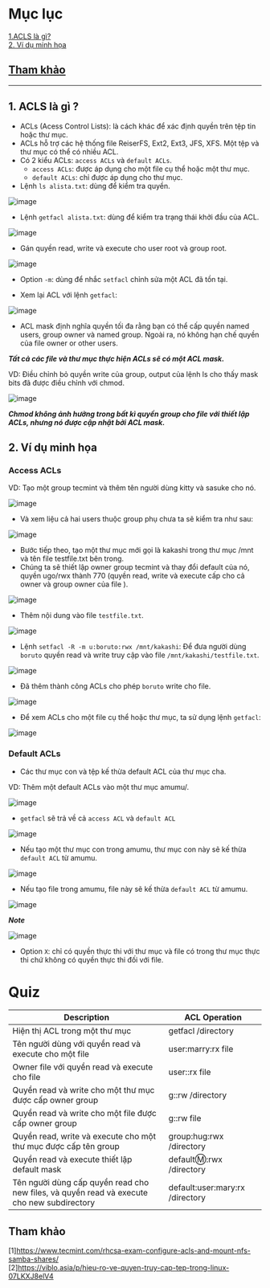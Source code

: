 # Mục lục  
[1.ACLS là gì?](#1)  
[2. Ví dụ minh họa](#2)   

## [Tham khảo](#3)     

----   

<a name='1'></a>    

## 1. ACLS là gì ?    
-  ACLs (Acess Control Lists): là cách khác để xác định quyền trên tệp tin hoặc thư mục. 
- ACLs hỗ trợ các hệ thống file ReiserFS, Ext2, Ext3, JFS, XFS. Một tệp và thư mục có thể có nhiều ACL.   
- Có 2 kiểu ACLs: `access ACLs` và `default ACLs`.      
   - `access ACLs`: được áp dụng cho một file cụ thể hoặc một thư mục.     
   - `default ACLs`: chỉ được áp dụng cho thư mục.       
- Lệnh `ls alista.txt`: dùng để kiểm tra quyền.      

![image](image/17.2.png)     

- Lệnh `getfacl alista.txt`: dùng để kiểm tra trạng thái khởi đầu của ACL.    

![image](image/17.3.png)     
- Gán quyền read, write và execute cho user root và group root.    

![image](image/17.4.png)   
- Option `-m`: dùng để nhắc `setfacl` chỉnh sửa một ACL đã tồn tại.    

- Xem lại ACL với lệnh `getfacl`:    

![image](image/17.5.png)      

- ACL mask định nghĩa quyền tối đa rằng bạn có thể cấp quyền named users, group owner và named group. Ngoài ra, nó không hạn chế quyền của file owner or other users.    
  
***Tất cả các file và thư mục thực hiện ACLs sẽ có một ACL mask.***          

VD: Điều chỉnh bỏ quyền write của group, output của lệnh ls cho thấy mask bits đã được điều chỉnh với chmod.     

![image](image/17.6.png)       

***Chmod không ảnh hưởng trong bất kì quyền group cho file với thiết lập ACLs, nhưng nó được cập nhật bởi ACL mask.***           

<a name='2'></a>   

## 2. Ví dụ minh họa   

### Access ACLs  
VD: Tạo một group tecmint và thêm tên người dùng kitty và sasuke cho nó.  
      
![image](image/18.1.png)     

- Và xem liệu cả hai users thuộc group phụ chưa ta sẽ kiểm tra như sau:    

![image](image/18.2.png)    

- Bước tiếp theo, tạo một thư mục mới gọi là kakashi trong thư mục /mnt và tên file testfile.txt bên trong. 
- Chúng ta sẽ thiết lập owner group tecmint và thay đổi default của nó, quyền ugo/rwx thành 770 (quyền read, write và execute cấp cho cả owner và group owner của file ).        

![image](image/18.3.png)     
- Thêm nội dung vào file `testfile.txt`.     

![image](image/18.4.png)     

- Lệnh `setfacl -R -m u:boruto:rwx /mnt/kakashi`: Để đưa người dùng `boruto` quyền read và write truy cập vào file `/mnt/kakashi/testfile.txt`.    

![image](image/18.5.png)    

- Đã thêm thành công ACLs cho phép `boruto` write cho file.   

![image](image/18.6.png)    

- Để xem ACLs cho một file cụ thể hoặc thư mục, ta sử dụng lệnh `getfacl`:   

![image](image/18.7.png)    

### Default ACLs       
- Các thư mục con và tệp kế thừa default ACL của thư mục cha.       

VD: Thêm một default ACLs vào một thư mục amumu/.     

![image](image/17.7.png)     

- `getfacl` sẽ trả về cả `access ACL` và `default ACL`      

![image](image/17.8.png)    

- Nếu tạo một thư mục con trong amumu, thư mục con này sẽ kế thừa `default ACL` từ amumu.    

![image](image/17.9.png)  

- Nếu tạo file trong amumu, file này sẽ kế thừa `default ACL` từ amumu.    
 
![image](image/18.0.png)      

***Note***   

![image](image/18.8.png)   

- Option `X`: chỉ có quyền thực thi với thư mục và file có trong thư mục thực thi chứ không có quyền thực thi đối với file.    

# Quiz
|Description|ACL Operation|   
|----|----|     
|Hiện thị ACL trong một thư mục|getfacl /directory|      
|Tên người dùng với quyền read và execute cho một file|user:marry:rx file|      
|Owner file với quyền read và execute cho file|user::rx file|       
|Quyền read và write cho một thư mục được cấp owner group|g::rw /directory|     
|Quyền read và write cho một file được cấp owner group|g::rw file|     
|Quyền read, write và execute cho một thư mục được cấp tên group|group:hug:rwx /directory|    
|Quyền read và execute thiết lập default mask|default:m::rwx /directory|     
|Tên người dùng cấp quyền read cho new files, và quyền read và execute cho new subdirectory|default:user:mary:rx /directory|    

<a name='2'></a> 

## Tham khảo    
[1]https://www.tecmint.com/rhcsa-exam-configure-acls-and-mount-nfs-samba-shares/   
[2]https://viblo.asia/p/hieu-ro-ve-quyen-truy-cap-tep-trong-linux-07LKXJ8elV4









      
